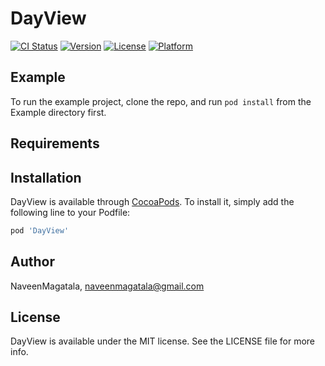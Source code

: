 # DayView

[![CI Status](https://img.shields.io/travis/NaveenMagatala/DayView.svg?style=flat)](https://travis-ci.org/NaveenMagatala/DayView)
[![Version](https://img.shields.io/cocoapods/v/DayView.svg?style=flat)](https://cocoapods.org/pods/DayView)
[![License](https://img.shields.io/cocoapods/l/DayView.svg?style=flat)](https://cocoapods.org/pods/DayView)
[![Platform](https://img.shields.io/cocoapods/p/DayView.svg?style=flat)](https://cocoapods.org/pods/DayView)

## Example

To run the example project, clone the repo, and run `pod install` from the Example directory first.

## Requirements

## Installation

DayView is available through [CocoaPods](https://cocoapods.org). To install
it, simply add the following line to your Podfile:

```ruby
pod 'DayView'
```

## Author

NaveenMagatala, naveenmagatala@gmail.com

## License

DayView is available under the MIT license. See the LICENSE file for more info.
